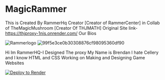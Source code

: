 # MagicRammer
This is Created By RammerHq Creator [Creator of RammerCenter]  in Collab of TheMagicMushroom [Creator Of THJMATH]
Original Site link- https://thjproxy-1nis.onrender.com/
Our Bios


![Rammerlogo](https://github.com/rammerhq/MagicRammer/assets/126903975/0921057c-6107-4ca0-a00b-f1c06d9760b4)
![99f5e3ce0b30308876cf98095360df90](https://github.com/rammerhq/MagicRammer/assets/126903975/fb6a9f7a-9b1c-49d4-bbbf-77b7ab53dc12)

Hi Im RammerHQ-I Designed The proxy 
My Name is Brendan
I hate Cellery
and I know HTML and CSS 
Working on Making and Designing Game Websites




[![Deploy to Render](https://render.com/images/deploy-to-render-button.svg)](https://render.com/deploy)
